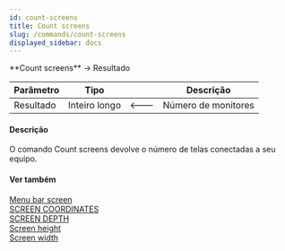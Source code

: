 ```yaml
---
id: count-screens
title: Count screens
slug: /commands/count-screens
displayed_sidebar: docs
---
```


<!--REF #_command_.Count screens.Syntax-->**Count screens**  -> Resultado<!-- END REF-->
<!--REF #_command_.Count screens.Params-->
| Parâmetro | Tipo |  | Descrição |
| --- | --- | --- | --- |
| Resultado | Inteiro longo | &#x1F850; | Número de monitores |

<!-- END REF-->

#### Descrição 

<!--REF #_command_.Count screens.Summary-->O comando Count screens devolve o número de telas conectadas a seu equipo.<!-- END REF-->

#### Ver também 

[Menu bar screen](menu-bar-screen.md)  
[SCREEN COORDINATES](screen-coordinates.md)  
[SCREEN DEPTH](screen-depth.md)  
[Screen height](screen-height.md)  
[Screen width](screen-width.md)  